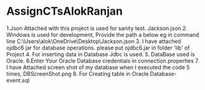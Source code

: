 # AssignCTsAlokRanjan
1.Json Attached with this project is used for sanity test. Jackson.json
2. Windows is used for development, Provide the path a below eg in command line
	C:\\Users\\alok\\OneDrive\\Desktop\\Jackson.json
3. I have attached ojdbc6 jar for database operations. please put ojdbc6.jar in folder 'lib' of Project
4. For inserting data in Database Jdbc is used.
5. DataBase used is Oracle.
6.Enter Your Oracle Database credentials in connection.properties
7. I have Attached screen shot of my database when I executed the code 5 times, DBScreenShot.png
8. For Creating table in Oracle Database-  event.sql
